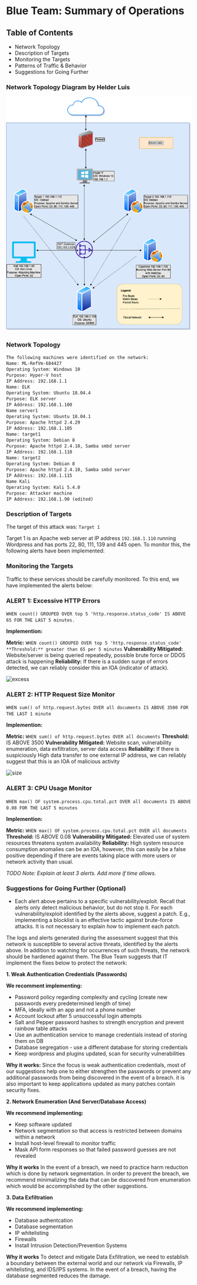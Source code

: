 # Blue Team: Summary of Operations

## Table of Contents
- Network Topology
- Description of Targets
- Monitoring the Targets
- Patterns of Traffic & Behavior
- Suggestions for Going Further

### Network Topology Diagram by Helder Luis 

![diagram](https://raw.githubusercontent.com/yffenim/final_project/main/NetworkTopology.png)


### Network Topology

```
The following machines were identified on the network:
Name: ML-RefVm-684427
Operating System: Windows 10
Purpose: Hyper-V host
IP Address: 192.168.1.1
Name: ELK
Operating System: Ubuntu 18.04.4
Purpose: ELK server
IP Address: 192.168.1.100
Name server1
Operating System: Ubuntu 18.04.1
Purpose: Apache httpd 2.4.29
IP Address: 192.168.1.105
Name: target1
Operating System: Debian 8
Purpose: Apache httpd 2.4.10, Samba smbd server
IP Address: 192.168.1.110
Name: target2
Operating System: Debian 8
Purpose: Apache httpd 2.4.10, Samba smbd server
IP Address: 192.168.1.115
Name Kali
Operating System: Kali 5.4.0
Purpose: Attacker machine
IP Address: 192.168.1.90 (edited) 
```

### Description of Targets

The target of this attack was: `Target 1`

Target 1 is an Apache web server at IP address `192.168.1.110` running Wordpress and has ports 22, 80, 111, 139 and 445 open. To monitor this, the following alerts have been implemented:

### Monitoring the Targets

Traffic to these services should be carefully monitored. To this end, we have implemented the alerts below:

### ALERT 1: Excessive HTTP Errors

`WHEN count() GROUPED OVER top 5 'http.response.status_code' IS ABOVE 65 FOR THE LAST 5 minutes.`

**Implemention:**

**Metric:** `WHEN count() GROUPED OVER top 5 'http.response.status_code'
**Threshold:** greater than 65 per 5 minutes`
**Vulnerability Mitigated:** Website/server is being queried repeatedly, possible brute force or DDOS attack is happening
**Reliability:** If there is a sudden surge of errors detected, we can reliably consider this an IOA (indicator of attack).

![excess]()

### ALERT 2: HTTP Request Size Monitor

`WHEN sum() of http.request.bytes OVER all documents IS ABOVE 3500 FOR THE LAST 1 minute`

**Implemention:**

**Metric:** `WHEN sum() of http.request.bytes OVER all documents`
**Threshold:** IS ABOVE 3500
**Vulnerability Mitigated:** Website scan, vulnerability enumeration, data exfiltration, server data access
**Reliability:** If there is suspiciously High data transfer to one external IP address, we can reliably suggest that this is an IOA of malicious activity

![size]()

### ALERT 3: CPU Usage Monitor

`WHEN max() OF system.process.cpu.total.pct OVER all documents IS ABOVE 0.08 FOR THE LAST 5 minutes`

**Implemention:**

**Metric:** `WHEN max() OF system.process.cpu.total.pct OVER all documents`
**Threshold:** IS ABOVE 0.08
**Vulnerability Mitigated:** Elevated use of system resources threatens system availability
**Reliability:** High system resource consumption anomalies can be an IOA, however, this can easily be a false positive depending if there are events taking place with more users or network activity than usual.

_TODO Note: Explain at least 3 alerts. Add more if time allows._

### Suggestions for Going Further (Optional)

- Each alert above pertains to a specific vulnerability/exploit. Recall that alerts only detect malicious behavior, but do not stop it. For each vulnerability/exploit identified by the alerts above, suggest a patch. E.g., implementing a blocklist is an effective tactic against brute-force attacks. It is not necessary to explain _how_ to implement each patch.

The logs and alerts generated during the assessment suggest that this network is susceptible to several active threats, identified by the alerts above. In addition to watching for occurrences of such threats, the network should be hardened against them. The Blue Team suggests that IT implement the fixes below to protect the network:


**1. Weak Authentication Credentials (Passwords)**

**We recomment implementing:**
- Password policy regarding complexity and cycling (create new passwords every predetermined length of time)
- MFA, ideally with an app and not a phone number
- Account lockout after 5 unsuccessful login attempts
- Salt and Pepper password hashes to strength encryption and prevent rainbow table attacks
- Use an authentication service to manage credentials instead of storing them on DB
- Database segregation - use a different database for storing credentials 
- Keep wordpress and plugins updated, scan for security vulnerabilities

**Why it works:**
Since the focus is weak authentication credentials, most of our suggestions help one to either strengthen the passwords or prevent any additional passwords from being discovered in the event of a breach. it is also important to keep applications updated as many patches contain security fixes.

**2. Network Enumeration (And Server/Database Access)**

**We recommend implementing:**
- Keep software updated
- Network segmentation so that access is restricted between domains within a network
- Install host-level firewall to monitor traffic 
- Mask API form responses so that failed password guesses are not revealed

**Why it works**
In the event of a breach, we need to practice harm reduction which is done by network segmentation. In order to prevent the breach, we recommend minimalizing the data that can be discovered from enumeration which would be accommplished by the other suggestions.

**3. Data Exfiltration**

**We recommend implementing:**
- Database authentcation 
- Database segmentation 
- IP whitelisting 
- Firewalls 
- Install Intrusion Detection/Prevention Systems

**Why it works**
To detect and mitigate Data Exfiltration, we need to establish a boundary between the external world and our network via Firewalls, IP whitelisting, and IDS/IPS systems. In the event of a breach, having the database segmented reduces the damage. 
